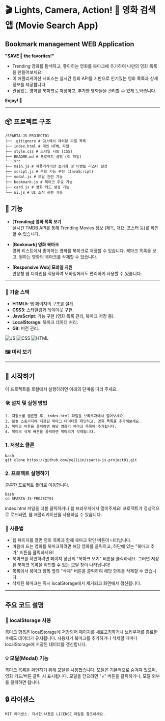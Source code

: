 # 🎬 Lights, Camera, Action! 🍿 영화 검색 앱 (Movie Search App)

## Bookmark management WEB Application

**"SAVE 💛 the favorites!"**

- Trending 영화를 탐색하고, 좋아하는 영화를 북마크에 추가하여 나만의 영화 목록을 만들어보세요!
- 이 애플리케이션 서비스는 실시간 영화 API를 기반으로 인기있는 영화 목록과 상세 정보를 제공합니다.
- 관심있는 영화를 북마크로 저장하고, 추가한 영화들을 관리할 수 있게 도와줍니다.

**Enjoy! 💛**

---

## 📦 프로젝트 구조

```
/SPARTA-JS-PROJECT01
├── .gitignore # Git에서 제외할 파일 목록
├── index.html # 메인 HTML 파일
├── style.css # 스타일 시트 (CSS)
├── README.md # 프로젝트 설명 (이 파일)
└── src
├── main.js # 애플리케이션 초기화 및 이벤트 리스너 설정
├── script.js # 주요 기능 구현 (JavaScript)
├── modal.js # 모달 관련 기능
├── bookmark.js # 북마크 주요 기능
├── card.js # 영화 카드 생성 기능
└── ui.js # UI 조작 관련 기능
```

## 📝 기능

- **[Trending] 영화 목록 보기**  
  실시간 TMDB API를 통해 Trending Movies 정보 (제목, 개요, 포스터 등)를 확인할 수 있습니다.

- **[Bookmark] 영화 북마크**  
  영화 리스트에서 좋아하는 영화를 북마크로 저장할 수 있습니다. 북마크 목록을 보고, 원하는 영화의 북마크를 삭제할 수 있습니다.

- **[Responsive Web] 모바일 지원**  
  반응형 웹 디자인을 적용하여 모바일에서도 편리하게 사용할 수 있습니다.

---

### 📑 기술 스택

- **HTML5**: 웹 페이지의 구조를 설계.
- **CSS3**: 스타일링과 레이아웃 구현.
- **JavaScript**: 기능 구현 (영화 목록 관리, 북마크 저장 등).
- **LocalStorage**: 북마크 데이터 처리.
- **Git**: 버전 관리.

![JS](https://img.shields.io/badge/JavaScript-F7DF1E?style=for-the-badge&logo=JavaScript&logoColor=white)
![CSS](https://img.shields.io/badge/CSS3-1572B6?style=for-the-badge&logo=css3&logoColor=white)
![HTML](https://img.shields.io/badge/HTML5-E34F26?style=for-the-badge&logo=html5&logoColor=white)

### 🖼️ 미리 보기

---

## 🚀 시작하기

이 프로젝트를 로컬에서 실행하려면 아래의 단계를 따라 주세요.

### 🛠️ 설치 및 실행 방법

```
1. 저장소를 클론한 후, index.html 파일을 브라우저에서 열어보세요.
2. 로컬 스토리지에 저장된 북마크 데이터를 확인하고, 영화 목록을 추가해보세요.
3. 북마크 버튼을 클릭하면 해당 영화가 북마크 목록에 추가됩니다.
4. 북마크 삭제 버튼을 클릭하면 북마크가 삭제됩니다.
```

### 1. 저장소 클론

```
bash
git clone https://github.com/ye21iin/sparta-js-project01.git
```

### 2. 프로젝트 실행하기

클론한 프로젝트 폴더로 이동합니다.

```
bash
cd SPARTA-JS-PROJECT01
```

index.html 파일을 더블 클릭하거나 웹 브라우저에서 열어주세요!
프로젝트가 정상적으로 로드되면, 웹 애플리케이션을 사용하실 수 있습니다.

### 📌 사용법

- 웹 페이지를 열면 영화 목록과 함께 북마크 확인 버튼이 나타납니다.
- 마음에 드는 영화를 북마크하려면 해당 영화를 클릭하고, 하단에 있는 "북마크 추가" 버튼을 클릭하세요!
- 북마크를 확인하려면 페이지 상단의 "북마크 보기" 버튼을 클릭하세요. 그러면 저장된 북마크 목록을 확인할 수 있는 모달 창이 나타납니다!
- 목록에서 북마크 항목 옆의 "삭제" 버튼을 클릭하여 해당 항목을 삭제할 수 있습니다.
- 삭제된 북마크는 즉시 localStorage에서 제거되고 화면에서 갱신됩니다.

---

## 주요 코드 설명

### 💾 localStorage 사용

북마크 항목은 localStorage에 저장되어 페이지를 새로고침하거나 브라우저를 종료한 후에도 데이터가 유지됩니다. 사용자가 북마크를 추가하거나 삭제할 때마다 localStorage에 저장된 데이터를 갱신합니다.

### 💡 모달(Modal) 기능

북마크 목록을 확인하기 위해 모달을 사용했습니다. 모달은 기본적으로 숨겨져 있으며, 영화 카드/버튼 클릭 시 표시됩니다. 모달을 닫으려면 "×" 버튼을 클릭하거나, 모달 외부를 클릭하면 됩니다.

## 🔒 라이센스

```
MIT 라이센스. 자세한 내용은 LICENSE 파일을 참조하세요.
```
